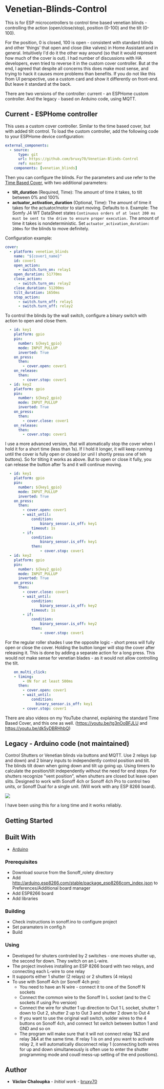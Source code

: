 # Venetian-Blinds-Control

This is for ESP microcontrollers to control time based venetian blinds - controlling the action (open/close/stop), position (0-100) and the tilt (0-100).

For the position, 0 is closed, 100 is open - consistent with standard blinds and other 'things' that open and close (like valves) in Home Assistant and in general.
Intuitively I'd do it the other way around (so that it would represent how much of the cover is out). I had number of discussions with HA developers, even tried to reverse it in the custom cover controller. But at the end, I agreed that despite all concerns this does make most sense, and trying to hack it causes more problems than benefits.
If you do not like this from UI perspective, use a custom card and show it differently on front-end. But leave it standard at the back.

There are two versions of the controller: current - an ESPHome custom controller. And the legacy - based on Arduino code, using MQTT.

## Current - ESPHome controller

This uses a custom cover controller. Similar to the time based cover, but with added tilt control. To load the custom controller, add the following code to your ESPHome device configuration:

```yaml
external_components:
  - source:
      type: git
      url: https://github.com/bruxy70/Venetian-Blinds-Control
      ref: master
    components: [venetian_blinds]
```

Then you can configure the blinds. For the parameters and use refer to the [Time Based Cover](https://esphome.io/components/cover/time_based.html), with two additional parameters:
- **tilt_duration** (Required, Time): The amount of time it takes, to tilt between 0% and 100%
- **actuator_activation_duration** (Optional, Time): The amount of time it takes for the actuator/motor to start moving. Defaults to `0`.
Example: The Somfy J4 WT DataSheet states `Continuous orders of at least 200 ms must be sent to the drive to ensure proper execution.` The amount of time it takes is nondeterministic. Set `actuator_activation_duration: 200ms` for the blinds to move definitely.

Configuration example:

```yaml
cover:
  - platform: venetian_blinds
    name: "${cover1_name}"
    id: cover1
    open_action:
      - switch.turn_on: relay1
    open_duration: 51770ms
    close_action:
      - switch.turn_on: relay2
    close_duration: 51200ms
    tilt_duration: 1650ms
    stop_action:
      - switch.turn_off: relay1
      - switch.turn_off: relay2
```

To control the blinds by the wall switch, configure a binary switch with action to open and close them.
```yaml
  - id: key1
    platform: gpio
    pin:
      number: ${key1_gpio}
      mode: INPUT_PULLUP
      inverted: True
    on_press:
      then:
        - cover.open: cover1
    on_release:
      then:
        - cover.stop: cover1
  - id: key2
    platform: gpio
    pin:
      number: ${key2_gpio}
      mode: INPUT_PULLUP
      inverted: True
    on_press:
      then:
        - cover.close: cover1
    on_release:
      then:
        - cover.stop: cover1
```

I use a more advanced version, that will atomatically stop the cover when I hold it for a short time (less than 1s). If I hold it longer, it will keep running until the cover is fully open or closed (or unil I shortly press one of teh buttons). So for tilting it works as above. But to open or close it fully, you can release the button after 1s and it will continue moving.

```yaml
  - id: key1
    platform: gpio
    pin:
      number: ${key1_gpio}
      mode: INPUT_PULLUP
      inverted: True
    on_press:
      then:
        - cover.open: cover1
        - wait_until:
            condition: 
                binary_sensor.is_off: key1
            timeout: 1s
        - if:
            condition:
                binary_sensor.is_off: key1
            then:
                - cover.stop: cover1
  - id: key2
    platform: gpio
    pin:
      number: ${key2_gpio}
      mode: INPUT_PULLUP
      inverted: True
    on_press:
      then:
        - cover.close: cover1
        - wait_until:
            condition: 
                binary_sensor.is_off: key2
            timeout: 1s
        - if:
            condition:
                binary_sensor.is_off: key2
            then:
                - cover.stop: cover1
```

For the regular roller shades I use the opposite logic - short press will fully open or close the cover. Holding the button longer will stop the cover after releasing it. This is done by adding a separate action for a long press. This would not make sense for venetian blades - as it would not allow controlling the tilt.

```yaml
    on_multi_click:
    - timing:
        - ON for at least 500ms
      then:
        - cover.open: cover1
        - wait_until:
            condition:
              binary_sensor.is_off: key1
        - cover.stop: cover1
```

There are also videos on my YouTube channel, explaining the standard Time Based Cover, and this one as well.
(https://youtu.be/tg3nOoBFJLU and https://youtu.be/dk5yDBRHhbQ)

## Legacy - Arduino code (not maintained)

Control Shutters or Venetian blinds via buttons and MQTT. Use 2 relays (up and down) and 2 binary inputs to independently control position and tilt. The blinds tilt down when going down and tilt up going up. Using timers to calculate the position/tilt independently without the need for end stops. For shutters recognize "vent position", when shutters are closed but leave open slits. Designed to work with Sonoff 4ch or Sonoff 4ch Pro to control two units, or Sonoff Dual for a single unit. (Will work with any ESP 8266 board).

<img src="https://github.com/bruxy70/Venetian-Blinds-Control/blob/master/images/Blinds.gif">

I have been using this for a long time and it works reliably.

## Getting Started

## Built With

- [Arduino](https://www.arduino.cc/en/Main/Software)

### Prerequisites

- Download source from the Sonoff_rolety directory
- Add http://arduino.esp8266.com/stable/package_esp8266com_index.json to Preferences/Additional board manager
- Add ESP8266 board
- Add libraries

### Building

- Check instructions in sonoff.ino to configure project
- Set paramaters in config.h
- Build

### Using

- Developed for shuters controled by 2 switches - one moves shutter up, the second for down. They switch on an L-wire.
- The project involves installing an ESP 8266 board with two relays, and connecting each L-wire to one relay
- It supports either 1 shutter (2 relays) or 2 shutters (4 relays)
- To use with Sonoff 4ch (or Sonoff 4ch pro):
  - You need to have an N wire - connect it to one of the Sonoff N sockets
  - Connect the common wire to the Sonoff In L socket (and to the C sockets if using Pro version)
  - Connect the wire for shutter 1 up direction to Out 1 L socket, shutter 1 down to Out 2, shutter 2 up to Out 3 and shutter 2 down to Out 4
  - If you want to use the original wall switch, solder wires to the 4 buttons on Sonoff 4ch, and connect 1st switch between button 1 and GND and so on
  - The program will make sure that it will not connect relay 1&2 and relay 3&4 at the same time. If relay 1 is on and you want to activate relay 2, it will automatically disconnect relay 1 (connecting both wires for up and down simultaneously is often use to enter the shutter programming mode and coudl mess-up setting of the end positions).

## Author

- **Václav Chaloupka** - _Initial work_ - [bruxy70](https://github.com/bruxy70)
